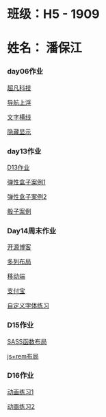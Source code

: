 # 班级：H5 - 1909
# 姓名： 潘保江

### day06作业

<p><a href="https://qwerpanbaojiang.github.io/coder/html/超凡科技.html">超凡科技</a></p>
<p><a href="https://qwerpanbaojiang.github.io/coder/html/导航上浮.html">导航上浮</a></p>
<p><a href="https://qwerpanbaojiang.github.io/coder/html/文字横线.html">文字横线</a></p>
<p><a href="https://qwerpanbaojiang.github.io/coder/html/隐藏显示.html">隐藏显示</a></p>

### day13作业


<p><a href="https://qwerpanbaojiang.github.io/D13作业//html/D13作业.html">D13作业</a></p>

<p><a href="https://qwerpanbaojiang.github.io/D13作业/html/弹性盒子案例1.html">弹性盒子案例1</a></p>

<p><a href="https://qwerpanbaojiang.github.io/D13作业/html/弹性盒子案例2.html">弹性盒子案例2</a></p>

<p><a href="https://qwerpanbaojiang.github.io/D13作业/html/骰子案例.html">骰子案例</a></p>


###   Day14周末作业


<p><a href="https://qwerpanbaojiang.github.io/D14周末作业//html/D14周末开源.html">开源博客</a></p>
<p><a href="https://qwerpanbaojiang.github.io/D14周末作业//html/多列布局.html">多列布局</a></p>
<p><a href="https://qwerpanbaojiang.github.io/D14周末作业//html/移动端.html">移动端</a></p>
<p><a href="https://qwerpanbaojiang.github.io/D14周末作业//html/支付宝.html">支付宝</a></p>
<p><a href="https://qwerpanbaojiang.github.io/D14周末作业//html/自定义字体.html">自定义字体练习</a></p>


### D15作业

<p><a href="https://qwerpanbaojiang.github.io/D15作业//html/饿了么.html">SASS函数布局</a></p>

<p><a href="https://qwerpanbaojiang.github.io/DY15半截页面//html/rem.js+rem.html">js+rem布局</a></p>


### D16作业

<p><a href="https://qwerpanbaojiang.github.io/Dy16动画练习/code//html/过渡动画.html">动画练习1</a></p>

<p><a href="https://qwerpanbaojiang.github.io/Dy16动画练习/code//html/过渡动画2.html">动画练习2</a></p>